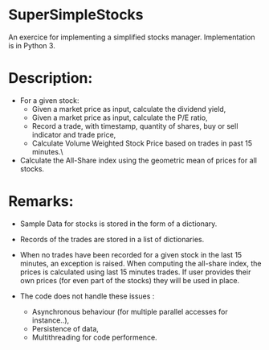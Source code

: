 # SuperSimpleStocks
An exercice for implementing a simplified stocks manager. Implementation is in Python 3.

# Description: 
- For a given stock: 
  - Given a market price as input, calculate the dividend yield,
  - Given a market price as input, calculate the P/E ratio,
  - Record a trade, with timestamp, quantity of shares, buy or sell indicator and trade price,
  - Calculate Volume Weighted Stock Price based on trades in past 15 minutes.\\
- Calculate the All-Share index using the geometric mean of prices for all stocks.


# Remarks:
- Sample Data for stocks is stored in the form of a dictionary.
- Records of the trades are stored in a list of dictionaries.
- When no trades have been recorded for a given stock in the last 15 minutes, an exception is raised.
When computing the all-share index, the prices is calculated using last 15 minutes trades. If user provides their
own prices (for even part of the stocks) they will be used in place.

- The code does not handle these issues :
  - Asynchronous behaviour (for multiple parallel accesses for instance..),
  - Persistence of data,
  - Multithreading for code performence.
